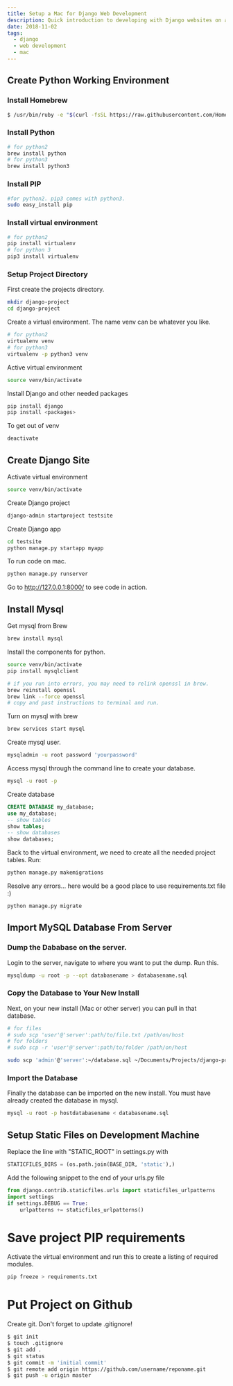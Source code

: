 ```yaml
---
title: Setup a Mac for Django Web Development
description: Quick introduction to developing with Django websites on a Mac.
date: 2018-11-02
tags:
  - django
  - web development
  - mac
---
```


## Create Python Working Environment

### Install Homebrew

```bash
$ /usr/bin/ruby -e "$(curl -fsSL https://raw.githubusercontent.com/Homebrew/install/master/install)"
```

### Install Python

```bash
# for python2
brew install python
# for python3
brew install python3
```

### Install PIP

```bash
#for python2. pip3 comes with python3.
sudo easy_install pip
```

### Install virtual environment

```bash
# for python2
pip install virtualenv
# for python 3
pip3 install virtualenv
```

### Setup Project Directory

First create the projects directory.

```bash
mkdir django-project
cd django-project
```

Create a virtual environment. The name venv can be whatever you like.

```bash
# for python2
virtualenv venv
# for python3
virtualenv -p python3 venv
```

Active virtual environment

```bash
source venv/bin/activate
```

Install Django and other needed packages

```bash
pip install django
pip install <packages>
```

To get out of venv

```bash
deactivate
```

## Create Django Site

Activate virtual environment

```bash
source venv/bin/activate
```

Create Django project

```bash
django-admin startproject testsite
```

Create Django app

```bash
cd testsite
python manage.py startapp myapp
```

To run code on mac.

```bash
python manage.py runserver
```

Go to http://127.0.0.1:8000/ to see code in action.

## Install Mysql

Get mysql from Brew

```bash
brew install mysql
```

Install the components for python.

```bash
source venv/bin/activate
pip install mysqlclient

# if you run into errors, you may need to relink openssl in brew.
brew reinstall openssl
brew link --force openssl
# copy and past instructions to terminal and run.
```

Turn on mysql with brew

```bash
brew services start mysql
```

Create mysql user.

```bash
mysqladmin -u root password 'yourpassword'
```

Access mysql through the command line to create your database.

```bash
mysql -u root -p
```

Create database

```sql
CREATE DATABASE my_database;
use my_database;
-- show tables
show tables;
-- show databases
show databases;
```

Back to the virtual environment, we need to create all the needed project tables. Run:

```bash
python manage.py makemigrations
```

Resolve any errors... here would be a good place to use requirements.txt file :)

```bash
python manage.py migrate
```

## Import MySQL Database From Server

### Dump the Dababase on the server.

Login to the server, navigate to where you want to put the dump. Run this.

```bash
mysqldump -u root -p --opt databasename > databasename.sql
```

### Copy the Database to Your New Install

Next, on your new install (Mac or other server) you can pull in that database.

```bash
# for files
# sudo scp 'user'@'server':path/to/file.txt /path/on/host
# for folders
# sudo scp -r 'user'@'server':path/to/folder /path/on/host

sudo scp 'admin'@'server':~/database.sql ~/Documents/Projects/django-project/
```

### Import the Database

Finally the database can be imported on the new install. You must have already created the database in mysql.

```bash
mysql -u root -p hostdatabasename < databasename.sql
```

## Setup Static Files on Development Machine

Replace the line with "STATIC_ROOT" in settings.py with

```python
STATICFILES_DIRS = (os.path.join(BASE_DIR, 'static'),)
```

Add the following snippet to the end of your urls.py file

```python
from django.contrib.staticfiles.urls import staticfiles_urlpatterns
import settings
if settings.DEBUG == True:
    urlpatterns += staticfiles_urlpatterns()
```

# Save project PIP requirements

Activate the virtual environment and run this to create a listing of required modules.

```bash
pip freeze > requirements.txt
```

# Put Project on Github

Create git. Don't forget to update .gitignore!

```bash
$ git init
$ touch .gitignore
$ git add .
$ git status
$ git commit -m 'initial commit'
$ git remote add origin https://github.com/username/reponame.git
$ git push -u origin master
```
